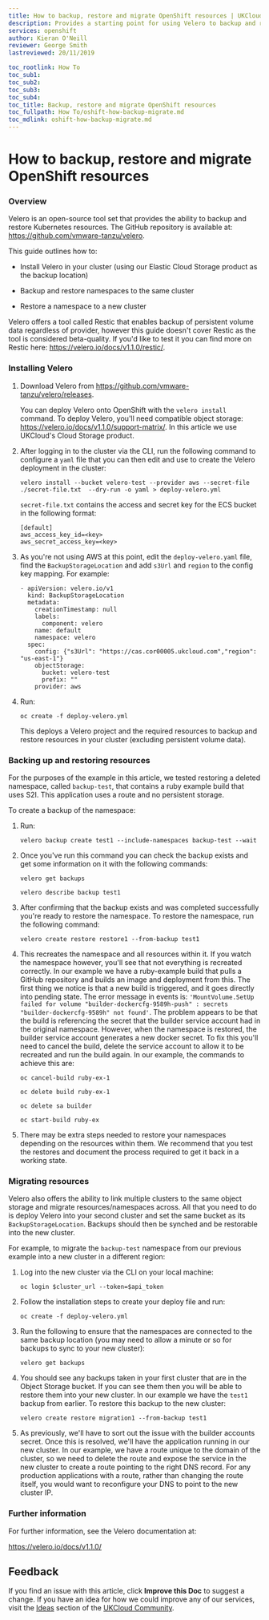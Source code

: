 ```yaml
---
title: How to backup, restore and migrate OpenShift resources | UKCloud Ltd
description: Provides a starting point for using Velero to backup and restore cluster resources and migrate between clusters
services: openshift
author: Kieran O'Neill
reviewer: George Smith
lastreviewed: 20/11/2019

toc_rootlink: How To
toc_sub1: 
toc_sub2:
toc_sub3:
toc_sub4:
toc_title: Backup, restore and migrate OpenShift resources
toc_fullpath: How To/oshift-how-backup-migrate.md
toc_mdlink: oshift-how-backup-migrate.md
---
```


# How to backup, restore and migrate OpenShift resources

### Overview

Velero is an open-source tool set that provides the ability to backup and restore Kubernetes resources. The GitHub repository is available at: <https://github.com/vmware-tanzu/velero>.

This guide outlines how to:

- Install Velero in your cluster (using our Elastic Cloud Storage product as the backup location)

- Backup and restore namespaces to the same cluster

- Restore a namespace to a new cluster

Velero offers a tool called Restic that enables backup of persistent volume data regardless of provider, however this guide doesn't cover Restic as the tool is considered beta-quality. If you'd like to test it you can find more on Restic here: <https://velero.io/docs/v1.1.0/restic/>.

### Installing Velero

1. Download Velero from <https://github.com/vmware-tanzu/velero/releases>.

    You can deploy Velero onto OpenShift with the `velero install` command. To deploy Velero, you'll need compatible object storage: <https://velero.io/docs/v1.1.0/support-matrix/>. In this article we use UKCloud's Cloud Storage product.

2. After logging in to the cluster via the CLI, run the following command to configure a `yaml` file that you can then edit and use to create the Velero deployment in the cluster:

    `velero install --bucket velero-test --provider aws --secret-file ./secret-file.txt  --dry-run -o yaml > deploy-velero.yml`

    `secret-file.txt` contains the access and secret key for the ECS bucket in the following format:

    ```
    [default]
    aws_access_key_id=<key>
    aws_secret_access_key=<key>
    ```

3. As you're not using AWS at this point, edit the `deploy-velero.yaml` file, find the `BackupStorageLocation` and add `s3Url` and `region` to the config key mapping. For example:

    ```
    - apiVersion: velero.io/v1
      kind: BackupStorageLocation
      metadata:
        creationTimestamp: null
        labels:
          component: velero
        name: default
        namespace: velero
      spec:
        config: {"s3Url": "https://cas.cor00005.ukcloud.com","region": "us-east-1"}
        objectStorage:
          bucket: velero-test
          prefix: ""
        provider: aws
    ```

4. Run:

    `oc create -f deploy-velero.yml`

    This deploys a Velero project and the required resources to backup and restore resources in your cluster (excluding persistent volume data).

### Backing up and restoring resources

For the purposes of the example in this article, we tested restoring a deleted namespace, called `backup-test`, that contains a ruby example build that uses S2I. This application uses a route and no persistent storage.

To create a backup of the namespace:

1. Run:

    `velero backup create test1 --include-namespaces backup-test --wait`

2. Once you've run this command you can check the backup exists and get some information on it with the following commands:

    ```
    velero get backups
    
    velero describe backup test1
    ```

3. After confirming that the backup exists and was completed successfully you're ready to restore the namespace. To restore the namespace, run the following command:

    `velero create restore restore1 --from-backup test1`

4. This recreates the namespace and all resources within it. If you watch the namespace however, you'll see that not everything is recreated correctly. In our example we have a ruby-example build that pulls a GitHub repository and builds an image and deployment from this. The first thing we notice is that a new build is triggered, and it goes directly into pending state. The error message in events is: `'MountVolume.SetUp failed for volume "builder-dockercfg-9589h-push" : secrets "builder-dockercfg-9589h" not found'`. The problem appears to be that the build is referencing the secret that the builder service account had in the original namespace. However, when the namespace is restored, the builder service account generates a new docker secret. To fix this you'll need to cancel the build, delete the service account to allow it to be recreated and run the build again. In our example, the commands to achieve this are:

    ```
    oc cancel-build ruby-ex-1
    
    oc delete build ruby-ex-1
    
    oc delete sa builder
    
    oc start-build ruby-ex
    ```

5. There may be extra steps needed to restore your namespaces depending on the resources within them. We recommend that you test the restores and document the process required to get it back in a working state.

### Migrating resources

Velero also offers the ability to link multiple clusters to the same object storage and migrate resources/namespaces across. All that you need to do is deploy Velero into your second cluster and set the same bucket as its `BackupStorageLocation`. Backups should then be synched and be restorable into the new cluster.

For example, to migrate the `backup-test` namespace from our previous example into a new cluster in a different region:

1. Log into the new cluster via the CLI on your local machine:

    `oc login $cluster_url --token=$api_token`

2. Follow the installation steps to create your deploy file and run:

    `oc create -f deploy-velero.yml`

3. Run the following to ensure that the namespaces are connected to the same backup location (you may need to allow a minute or so for backups to sync to your new cluster):

    `velero get backups`

4. You should see any backups taken in your first cluster that are in the Object Storage bucket. If you can see them then you will be able to restore them into your new cluster. In our example we have the `test1` backup from earlier. To restore this backup to the new cluster:

    `velero create restore migration1 --from-backup test1`

5. As previously, we'll have to sort out the issue with the builder accounts secret. Once this is resolved, we'll have the application running in our new cluster. In our example, we have a route unique to the domain of the cluster, so we need to delete the route and expose the service in the new cluster to create a route pointing to the right DNS record. For any production applications with a route, rather than changing the route itself, you would want to reconfigure your DNS to point to the new cluster IP.

### Further information

For further information, see the Velero documentation at:

<https://velero.io/docs/v1.1.0/>

## Feedback

If you find an issue with this article, click **Improve this Doc** to suggest a change. If you have an idea for how we could improve any of our services, visit the [Ideas](https://community.ukcloud.com/ideas) section of the [UKCloud Community](https://community.ukcloud.com).
